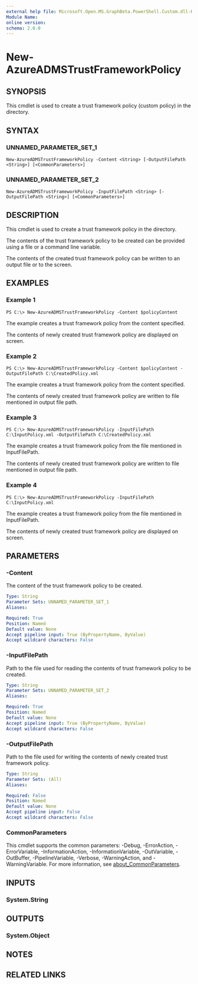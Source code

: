 ```yaml
---
external help file: Microsoft.Open.MS.GraphBeta.PowerShell.Custom.dll-Help.xml
Module Name:
online version:
schema: 2.0.0
---
```


# New-AzureADMSTrustFrameworkPolicy

## SYNOPSIS
This cmdlet is used to create a trust framework policy (custom policy) in the directory.

## SYNTAX

### UNNAMED_PARAMETER_SET_1
```
New-AzureADMSTrustFrameworkPolicy -Content <String> [-OutputFilePath <String>] [<CommonParameters>]
```

### UNNAMED_PARAMETER_SET_2
```
New-AzureADMSTrustFrameworkPolicy -InputFilePath <String> [-OutputFilePath <String>] [<CommonParameters>]
```

## DESCRIPTION
This cmdlet is used to create a trust framework policy in the directory.

The contents of the trust framework policy to be created can be provided using a file or a command line variable.

The contents of the created trust framework policy can be written to an output file or to the screen.

## EXAMPLES

### Example 1
```
PS C:\> New-AzureADMSTrustFrameworkPolicy -Content $policyContent
```

The example creates a trust framework policy from the content specified.

The contents of newly created trust framework policy are displayed on screen.

### Example 2
```
PS C:\> New-AzureADMSTrustFrameworkPolicy -Content $policyContent -OutputFilePath C:\CreatedPolicy.xml
```

The example creates a trust framework policy from the content specified.

The contents of newly created trust framework policy are written to file mentioned in output file path.

### Example 3
```
PS C:\> New-AzureADMSTrustFrameworkPolicy -InputFilePath C:\InputPolicy.xml -OutputFilePath C:\CreatedPolicy.xml
```

The example creates a trust framework policy from the file mentioned in InputFilePath.

The contents of newly created trust framework policy are written to file mentioned in output file path.

### Example 4
```
PS C:\> New-AzureADMSTrustFrameworkPolicy -InputFilePath C:\InputPolicy.xml
```

The example creates a trust framework policy from the file mentioned in InputFilePath.

The contents of newly created trust framework policy are displayed on screen.

## PARAMETERS

### -Content
The content of the trust framework policy to be created.

```yaml
Type: String
Parameter Sets: UNNAMED_PARAMETER_SET_1
Aliases:

Required: True
Position: Named
Default value: None
Accept pipeline input: True (ByPropertyName, ByValue)
Accept wildcard characters: False
```

### -InputFilePath
Path to the file used for reading the contents of trust framework policy to be created.

```yaml
Type: String
Parameter Sets: UNNAMED_PARAMETER_SET_2
Aliases:

Required: True
Position: Named
Default value: None
Accept pipeline input: True (ByPropertyName, ByValue)
Accept wildcard characters: False
```

### -OutputFilePath
Path to the file used for writing the contents of newly created trust framework policy.

```yaml
Type: String
Parameter Sets: (All)
Aliases:

Required: False
Position: Named
Default value: None
Accept pipeline input: False
Accept wildcard characters: False
```

### CommonParameters
This cmdlet supports the common parameters: -Debug, -ErrorAction, -ErrorVariable, -InformationAction, -InformationVariable, -OutVariable, -OutBuffer, -PipelineVariable, -Verbose, -WarningAction, and -WarningVariable. For more information, see [about_CommonParameters](http://go.microsoft.com/fwlink/?LinkID=113216).

## INPUTS

### System.String
## OUTPUTS

### System.Object
## NOTES

## RELATED LINKS
